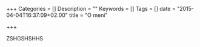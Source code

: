 +++
Categories = []
Description = ""
Keywords = []
Tags = []
date = "2015-04-04T16:37:09+02:00"
title = "O meni"

+++

ZSHGSHSHHS
